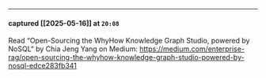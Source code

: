 

---
#### captured [[2025-05-16]] at `20:08`

Read “Open-Sourcing the WhyHow Knowledge Graph Studio, powered by NoSQL“ by Chia Jeng Yang on Medium: https://medium.com/enterprise-rag/open-sourcing-the-whyhow-knowledge-graph-studio-powered-by-nosql-edce283fb341
